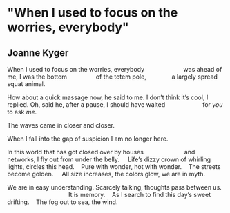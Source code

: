 # "When I used to focus on the worries, everybody"
## Joanne Kyger
When I used to focus on the worries, everybody
                      was ahead of me, I was the bottom
                of the totem pole,
              a largely spread squat animal.

How about a quick massage now, he said to me.
I don’t think it’s cool, I replied.
Oh, said he, after a pause, I should have waited
                     for _you_ to ask _me_.

The waves came in closer and closer.

When I fall into the gap of suspicion I am no longer here.

In this world that has got closed over by houses
                       and networks, I fly out
from under the belly.     Life’s dizzy crown
of whirling lights, circles this head.    Pure
with wonder, hot
with wonder.    The streets become golden.     All
size increases, the colors glow, we are in myth.

We are in easy understanding.
Scarcely talking, thoughts pass between us.
                                    It is memory.    As I search to find
this day’s sweet drifting.    The fog out to sea, the wind.